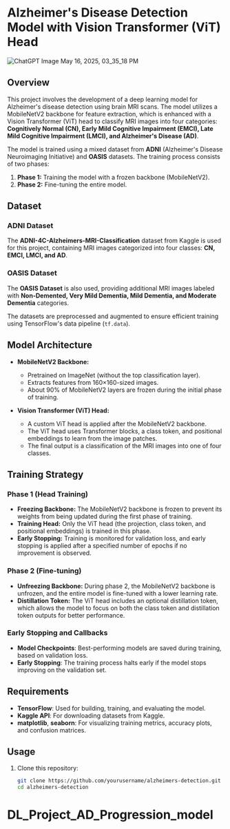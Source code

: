 ﻿# Alzheimer's Disease Detection Model with Vision Transformer (ViT) Head
![ChatGPT Image May 16, 2025, 03_35_18 PM](https://github.com/user-attachments/assets/e4a83b04-5bf3-4ce6-b7a9-d47fb1acf844)

## Overview

This project involves the development of a deep learning model for Alzheimer's disease detection using brain MRI scans. The model utilizes a MobileNetV2 backbone for feature extraction, which is enhanced with a Vision Transformer (ViT) head to classify MRI images into four categories: **Cognitively Normal (CN), Early Mild Cognitive Impairment (EMCI), Late Mild Cognitive Impairment (LMCI), and Alzheimer's Disease (AD)**.

The model is trained using a mixed dataset from **ADNI** (Alzheimer's Disease Neuroimaging Initiative) and **OASIS** datasets. The training process consists of two phases: 
1. **Phase 1:** Training the model with a frozen backbone (MobileNetV2).
2. **Phase 2:** Fine-tuning the entire model.

## Dataset

### ADNI Dataset
The **ADNI-4C-Alzheimers-MRI-Classification** dataset from Kaggle is used for this project, containing MRI images categorized into four classes: **CN, EMCI, LMCI, and AD**.

### OASIS Dataset
The **OASIS Dataset** is also used, providing additional MRI images labeled with **Non-Demented, Very Mild Dementia, Mild Dementia, and Moderate Dementia** categories.

The datasets are preprocessed and augmented to ensure efficient training using TensorFlow's data pipeline (`tf.data`).

## Model Architecture

- **MobileNetV2 Backbone:**
  - Pretrained on ImageNet (without the top classification layer).
  - Extracts features from 160×160-sized images.
  - About 90% of MobileNetV2 layers are frozen during the initial phase of training.

- **Vision Transformer (ViT) Head:**
  - A custom ViT head is applied after the MobileNetV2 backbone.
  - The ViT head uses Transformer blocks, a class token, and positional embeddings to learn from the image patches.
  - The final output is a classification of the MRI images into one of four classes.

## Training Strategy

### Phase 1 (Head Training)
- **Freezing Backbone:** The MobileNetV2 backbone is frozen to prevent its weights from being updated during the first phase of training.
- **Training Head:** Only the ViT head (the projection, class token, and positional embeddings) is trained in this phase.
- **Early Stopping:** Training is monitored for validation loss, and early stopping is applied after a specified number of epochs if no improvement is observed.

### Phase 2 (Fine-tuning)
- **Unfreezing Backbone:** During phase 2, the MobileNetV2 backbone is unfrozen, and the entire model is fine-tuned with a lower learning rate.
- **Distillation Token:** The ViT head includes an optional distillation token, which allows the model to focus on both the class token and distillation token outputs for better performance.

### Early Stopping and Callbacks
- **Model Checkpoints**: Best-performing models are saved during training, based on validation loss.
- **Early Stopping**: The training process halts early if the model stops improving on the validation set.

## Requirements

- **TensorFlow**: Used for building, training, and evaluating the model.
- **Kaggle API**: For downloading datasets from Kaggle.
- **matplotlib**, **seaborn**: For visualizing training metrics, accuracy plots, and confusion matrices.

## Usage

1. Clone this repository:
   ```bash
   git clone https://github.com/yourusername/alzheimers-detection.git
   cd alzheimers-detection
# DL_Project_AD_Progression_model
